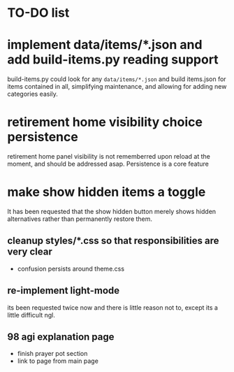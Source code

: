 # TO-DO list

# implement data/items/\*.json and add build-items.py reading support

build-items.py could look for any `data/items/*.json` and build items.json for items contained in all, simplifying maintenance, and allowing for adding new categories easily.

# retirement home visibility choice persistence

retirement home panel visibility is not rememberred upon reload at the moment, and should be addressed asap. Persistence is a core feature

# make show hidden items a toggle

It has been requested that the show hidden button merely shows hidden alternatives rather than permanently restore them.

## cleanup styles/\*.css so that responsibilities are very clear

- confusion persists around theme.css

## re-implement light-mode

its been requested twice now and there is little reason not to, except its a little difficult ngl.

## 98 agi explanation page

- finish prayer pot section
- link to page from main page
